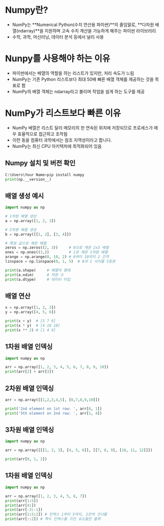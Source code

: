 # Numpy란?
- NumPy는 **Numerical Python(수치 연산용 파이썬)**의 줄임말로,
**다차원 배열(ndarray)**을 지원하며 고속 수치 계산을 가능하게 해주는 파이썬 라이브러리
- 수학, 과학, 머신러닝, 데이터 분석 등에서 널리 사용

# Nunpy를 사용해야 하는 이유
- 파이썬에서는 배열의 역할을 하는 리스트가 있지만, 처리 속도가 느림
- NumPy는 기존 Python 리스트보다 최대 50배 빠른 배열 객체를 제공하는 것을 목표로 함
- NumPy의 배열 객체는 ndarray라고 불리며 작업을 쉽게 하는 도구를 제공

# NumPy가 리스트보다 빠른 이유
- NumPy 배열은 리스트 달리 메모리의 한 연속된 위치에 저장되므로 프로세스가 매우 효율적으로 접근하고 조작됨
- 이런 동을 컴퓨터 과학에서는 참조 지역성이라고 합니다.
- NumPy는 최신 CPU 아키텍처에 최적화되어 있음

## Numpy 설치 및 버전 확인 
```python
C:\Users\Your Name>pip install numpy
print(np.__version__) 
```

## 배열 생성 예시
```python
import numpy as np

# 1차원 배열 생성
a = np.array([1, 2, 3])

# 2차원 배열 생성
b = np.array([[1, 2], [3, 4]])

# 특정 값으로 채운 배열
zeros = np.zeros((2, 3))     # 0으로 채운 2x3 배열
ones = np.ones((3,))         # 1로 채운 1차원 배열
arange = np.arange(0, 10, 2) # 0부터 10까지 2 간격
linspace = np.linspace(0, 1, 5)  # 0과 1 사이를 5등분

print(a.shape)     # 배열의 형태
print(a.ndim)      # 차원 수
print(a.dtype)     # 데이터 타입
```

## 배열 연산
```python
x = np.array([1, 2, 3])
y = np.array([4, 5, 6])

print(x + y)  # [5 7 9]
print(x * y)  # [4 10 18]
print(x ** 2) # [1 4 9]
```

## 1차원 배열 인덱싱
```python
import numpy as np

arr = np.array([1, 2, 3, 4, 5, 6, 7, 8, 9, 10])
print(arr[2] + arr[3])
```

## 2차원 배열 인덱싱
```python
arr = np.array([[1,2,3,4,5], [6,7,8,9,10]])

print('2nd element on 1st row: ', arr[0, 1])
print('5th element on 2nd row: ', arr[1, 4])
```

## 3차원 배열 인덱싱
```python
import numpy as np

arr = np.array([[[1, 2, 3], [4, 5, 6]], [[7, 8, 9], [10, 11, 12]]])

print(arr[0, 1, 2])
```

## 1차원 배열 인덱싱
```python
import numpy as np

arr = np.array([1, 2, 3, 4, 5, 6, 7])
print(arr[1:5])
print(arr[4:])
print(arr[-3:-1])
print(arr[1:5:2]) # 인덱스 1부터 5까지, 2칸씩 건너뜀
print(arr[::2]) # 짝수 인덱스를 가진 요소들만 출력
```










